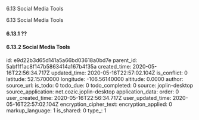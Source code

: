 6.13 Social Media Tools

6.13 Social Media Tools
#### 6.13.1 ??
#### 6.13.2 Social Media Tools

id: e9d22b3d65d141a5a66bd03618a0bd7e
parent_id: 5abf1f1ac8f147b5863414a167b4f35a
created_time: 2020-05-16T22:56:34.717Z
updated_time: 2020-05-16T22:57:02.104Z
is_conflict: 0
latitude: 52.15700000
longitude: -106.56140000
altitude: 0.0000
author: 
source_url: 
is_todo: 0
todo_due: 0
todo_completed: 0
source: joplin-desktop
source_application: net.cozic.joplin-desktop
application_data: 
order: 0
user_created_time: 2020-05-16T22:56:34.717Z
user_updated_time: 2020-05-16T22:57:02.104Z
encryption_cipher_text: 
encryption_applied: 0
markup_language: 1
is_shared: 0
type_: 1